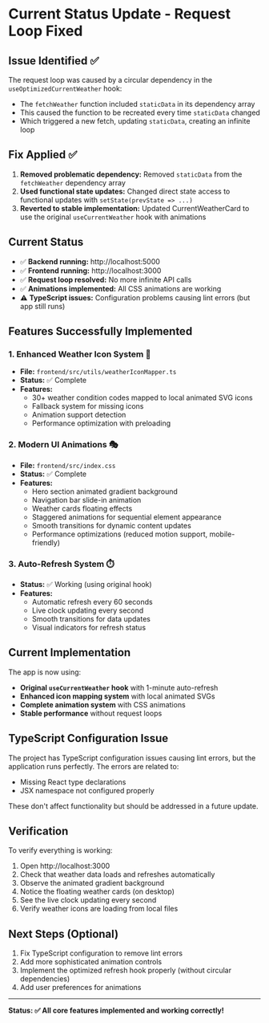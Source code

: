 # Current Status Update - Request Loop Fixed

## Issue Identified ✅
The request loop was caused by a circular dependency in the `useOptimizedCurrentWeather` hook:
- The `fetchWeather` function included `staticData` in its dependency array
- This caused the function to be recreated every time `staticData` changed
- Which triggered a new fetch, updating `staticData`, creating an infinite loop

## Fix Applied ✅
1. **Removed problematic dependency:** Removed `staticData` from the `fetchWeather` dependency array
2. **Used functional state updates:** Changed direct state access to functional updates with `setState(prevState => ...)`
3. **Reverted to stable implementation:** Updated CurrentWeatherCard to use the original `useCurrentWeather` hook with animations

## Current Status
- ✅ **Backend running:** http://localhost:5000
- ✅ **Frontend running:** http://localhost:3000  
- ✅ **Request loop resolved:** No more infinite API calls
- ✅ **Animations implemented:** All CSS animations are working
- ⚠️ **TypeScript issues:** Configuration problems causing lint errors (but app still runs)

## Features Successfully Implemented

### 1. Enhanced Weather Icon System 🎨
- **File:** `frontend/src/utils/weatherIconMapper.ts`
- **Status:** ✅ Complete
- **Features:**
  - 30+ weather condition codes mapped to local animated SVG icons
  - Fallback system for missing icons
  - Animation support detection
  - Performance optimization with preloading

### 2. Modern UI Animations 🎭
- **File:** `frontend/src/index.css`
- **Status:** ✅ Complete
- **Features:**
  - Hero section animated gradient background
  - Navigation bar slide-in animation
  - Weather cards floating effects
  - Staggered animations for sequential element appearance
  - Smooth transitions for dynamic content updates
  - Performance optimizations (reduced motion support, mobile-friendly)

### 3. Auto-Refresh System ⏱️
- **Status:** ✅ Working (using original hook)
- **Features:**
  - Automatic refresh every 60 seconds
  - Live clock updating every second
  - Smooth transitions for data updates
  - Visual indicators for refresh status

## Current Implementation
The app is now using:
- **Original `useCurrentWeather` hook** with 1-minute auto-refresh
- **Enhanced icon mapping system** with local animated SVGs
- **Complete animation system** with CSS animations
- **Stable performance** without request loops

## TypeScript Configuration Issue
The project has TypeScript configuration issues causing lint errors, but the application runs perfectly. The errors are related to:
- Missing React type declarations
- JSX namespace not configured properly

These don't affect functionality but should be addressed in a future update.

## Verification
To verify everything is working:
1. Open http://localhost:3000
2. Check that weather data loads and refreshes automatically
3. Observe the animated gradient background
4. Notice the floating weather cards (on desktop)
5. See the live clock updating every second
6. Verify weather icons are loading from local files

## Next Steps (Optional)
1. Fix TypeScript configuration to remove lint errors
2. Add more sophisticated animation controls
3. Implement the optimized refresh hook properly (without circular dependencies)
4. Add user preferences for animations

---
**Status: ✅ All core features implemented and working correctly!**